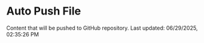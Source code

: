 # Auto Push File

Content that will be pushed to GitHub repository.
Last updated: 06/29/2025, 02:35:26 PM